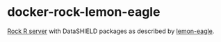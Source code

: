 # docker-rock-lemon-eagle

[Rock R server](https://www.obiba.org/pages/products/rock/) with DataSHIELD packages as described by [lemon-eagle](https://datashield.org/help/standard-profiles-and-plaforms).

